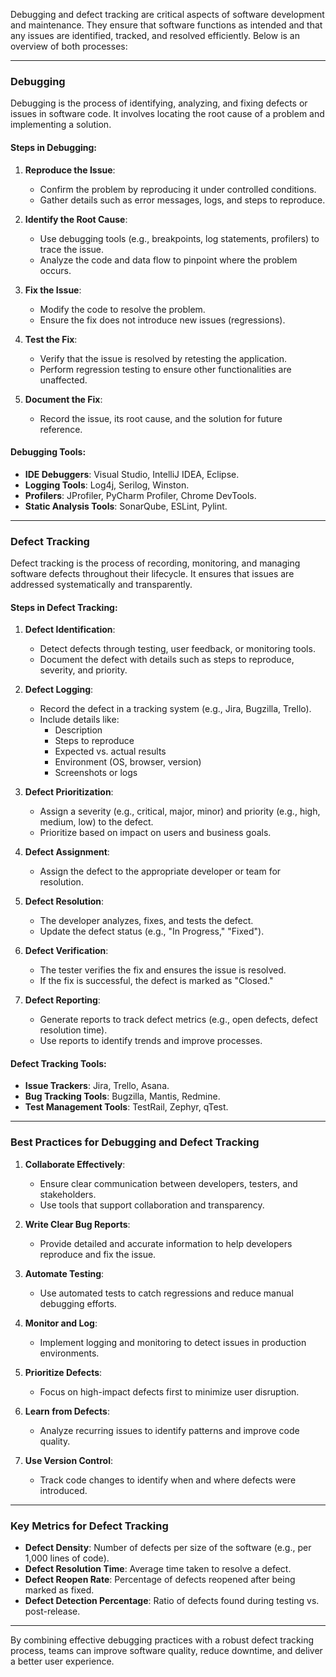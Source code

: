 Debugging and defect tracking are critical aspects of software development and maintenance. They ensure that software functions as intended and that any issues are identified, tracked, and resolved efficiently. Below is an overview of both processes:

---

### **Debugging**
Debugging is the process of identifying, analyzing, and fixing defects or issues in software code. It involves locating the root cause of a problem and implementing a solution.

#### Steps in Debugging:
1. **Reproduce the Issue**:
   - Confirm the problem by reproducing it under controlled conditions.
   - Gather details such as error messages, logs, and steps to reproduce.

2. **Identify the Root Cause**:
   - Use debugging tools (e.g., breakpoints, log statements, profilers) to trace the issue.
   - Analyze the code and data flow to pinpoint where the problem occurs.

3. **Fix the Issue**:
   - Modify the code to resolve the problem.
   - Ensure the fix does not introduce new issues (regressions).

4. **Test the Fix**:
   - Verify that the issue is resolved by retesting the application.
   - Perform regression testing to ensure other functionalities are unaffected.

5. **Document the Fix**:
   - Record the issue, its root cause, and the solution for future reference.

#### Debugging Tools:
- **IDE Debuggers**: Visual Studio, IntelliJ IDEA, Eclipse.
- **Logging Tools**: Log4j, Serilog, Winston.
- **Profilers**: JProfiler, PyCharm Profiler, Chrome DevTools.
- **Static Analysis Tools**: SonarQube, ESLint, Pylint.

---

### **Defect Tracking**
Defect tracking is the process of recording, monitoring, and managing software defects throughout their lifecycle. It ensures that issues are addressed systematically and transparently.

#### Steps in Defect Tracking:
1. **Defect Identification**:
   - Detect defects through testing, user feedback, or monitoring tools.
   - Document the defect with details such as steps to reproduce, severity, and priority.

2. **Defect Logging**:
   - Record the defect in a tracking system (e.g., Jira, Bugzilla, Trello).
   - Include details like:
     - Description
     - Steps to reproduce
     - Expected vs. actual results
     - Environment (OS, browser, version)
     - Screenshots or logs

3. **Defect Prioritization**:
   - Assign a severity (e.g., critical, major, minor) and priority (e.g., high, medium, low) to the defect.
   - Prioritize based on impact on users and business goals.

4. **Defect Assignment**:
   - Assign the defect to the appropriate developer or team for resolution.

5. **Defect Resolution**:
   - The developer analyzes, fixes, and tests the defect.
   - Update the defect status (e.g., "In Progress," "Fixed").

6. **Defect Verification**:
   - The tester verifies the fix and ensures the issue is resolved.
   - If the fix is successful, the defect is marked as "Closed."

7. **Defect Reporting**:
   - Generate reports to track defect metrics (e.g., open defects, defect resolution time).
   - Use reports to identify trends and improve processes.

#### Defect Tracking Tools:
- **Issue Trackers**: Jira, Trello, Asana.
- **Bug Tracking Tools**: Bugzilla, Mantis, Redmine.
- **Test Management Tools**: TestRail, Zephyr, qTest.

---

### **Best Practices for Debugging and Defect Tracking**
1. **Collaborate Effectively**:
   - Ensure clear communication between developers, testers, and stakeholders.
   - Use tools that support collaboration and transparency.

2. **Write Clear Bug Reports**:
   - Provide detailed and accurate information to help developers reproduce and fix the issue.

3. **Automate Testing**:
   - Use automated tests to catch regressions and reduce manual debugging efforts.

4. **Monitor and Log**:
   - Implement logging and monitoring to detect issues in production environments.

5. **Prioritize Defects**:
   - Focus on high-impact defects first to minimize user disruption.

6. **Learn from Defects**:
   - Analyze recurring issues to identify patterns and improve code quality.

7. **Use Version Control**:
   - Track code changes to identify when and where defects were introduced.

---

### **Key Metrics for Defect Tracking**
- **Defect Density**: Number of defects per size of the software (e.g., per 1,000 lines of code).
- **Defect Resolution Time**: Average time taken to resolve a defect.
- **Defect Reopen Rate**: Percentage of defects reopened after being marked as fixed.
- **Defect Detection Percentage**: Ratio of defects found during testing vs. post-release.

---

By combining effective debugging practices with a robust defect tracking process, teams can improve software quality, reduce downtime, and deliver a better user experience.
